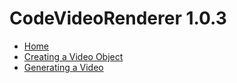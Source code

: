 # CodeVideoRenderer 1.0.3

- [Home](https://github.com/ZhuChongjing/CodeVideoRenderer/wiki)
- [Creating a Video Object](https://github.com/ZhuChongjing/CodeVideoRenderer/wiki/Creating-a-Video-Object)
- [Generating a Video](https://github.com/ZhuChongjing/CodeVideoRenderer/wiki/Generating-a-Video)
